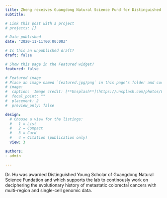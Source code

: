 ```yaml
---
title: Zheng receives Guangdong Natural Science Fund for Distinguished Young Scholar (广东省自然科学基金杰出青年项目)
subtitle: 

# Link this post with a project
# projects: []

# Date published
date: "2020-11-11T00:00:00Z"

# Is this an unpublished draft?
draft: false

# Show this page in the Featured widget?
featured: false

# Featured image
# Place an image named `featured.jpg/png` in this page's folder and customize its options here.
# image:
#  caption: 'Image credit: [**Unsplash**](https://unsplash.com/photos/CpkOjOcXdUY)'
#  focal_point: ""
#  placement: 2
#  preview_only: false

design:
  # Choose a view for the listings:
  #   1 = List
  #   2 = Compact
  #   3 = Card
  #   4 = Citation (publication only)
  view: 3

authors:
- admin

---
```


Dr. Hu was awarded Distinguished Young Scholar of Guangdong Natural Science Fundation and which supports the lab to continously work on deciphering the evolutionary history of metastatic colorectal cancers with multi-region and single-cell genomic data.
